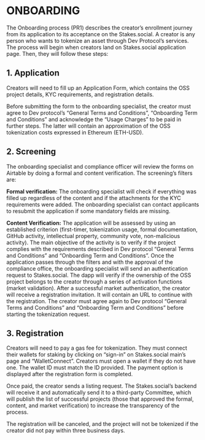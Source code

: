 # **ONBOARDING**

The Onboarding process (PR1) describes the creator’s enrollment journey from its application to its acceptance on the Stakes.social. A creator is any person who wants to tokenize an asset through Dev Protocol’s services. The process will begin when creators land on Stakes.social application page. Then, they will follow these steps:

## **1. Application**

Creators will need to fill up an Application Form, which contains the OSS project details, KYC requirements, and registration details.

Before submitting the form to the onboarding specialist, the creator must agree to Dev protocol’s “General Terms and Conditions”, “Onboarding Term and Conditions” and acknowledge the “Usage Charges” to be paid in further steps. The latter will contain an approximation of the OSS tokenization costs expressed in Ethereum (ETH-USD).

## **2. Screening**

The onboarding specialist and compliance officer will review the forms on Airtable by doing a formal and content verification. The screening’s filters are:

**Formal verification:** The onboarding specialist will check if everything was filled up regardless of the content and if the attachments for the KYC requirements were added. The onboarding specialist can contact applicants to resubmit the application if some mandatory fields are missing.

**Content Verification:** The application will be assessed by using an established criterion (first-timer, tokenization usage, formal documentation, GitHub activity, intellectual property, community vote, non-malicious activity). The main objective of the activity is to verify if the project complies with the requirements described in Dev protocol “General Terms and Conditions” and “Onboarding Term and Conditions”.
Once the application passes through the filters and with the approval of the compliance office, the onboarding specialist will send an authentication request to Stakes.social. The dapp will verify if the ownership of the OSS project belongs to the creator through a series of activation functions (market validation). After a successful market authentication, the creator will receive a registration invitation. It will contain an URL to continue with the registration. The creator must agree again to Dev protocol “General Terms and Conditions” and “Onboarding Term and Conditions” before starting the tokenization request. 

## **3. Registration**

Creators will need to pay a gas fee for tokenization. They must connect their wallets for staking by clicking on “sign-in” on Stakes.social main’s page and “WalletConnect”. Creators must open a wallet if they do not have one. The wallet ID must match the ID provided. The payment option is displayed after the registration form is completed.  

Once paid, the creator sends a listing request. The Stakes.social’s backend will receive it and automatically send it to a third-party Committee, which will publish the list of successful projects (those that approved the formal, content, and market verification) to increase the transparency of the process.  

The registration will be canceled, and the project will not be tokenized if the creator did not pay within three business days.
